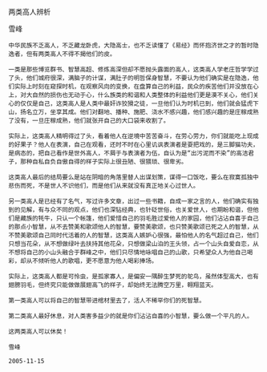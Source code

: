 两类高人辨析

雪峰


    中华民族不乏高人，不乏藏龙卧虎，大隐高士，也不乏读懂了《易经》而怀抱济世之才的暂时隐逸者，但有两类高人不得不揭他们的皮。

    一类是那些博览群书、智慧高超、修炼高深但却不愿抛头露面的高人，这类高人学老庄哲学学过了头，他们城府很深，满脑子的计谋，满肚子的明哲保身智慧，不要认为他们确实是在隐逸，他们实际上时刻在窥探时机，在观察风向的变换，在盘算自己的利益，民众的疾苦他们并没放在心上，对大自然的损伤也无动于心，什么族类的和谐和人类整体的利益他们更是漠不关心，他们关心的仅仅是自己，这类高人是人类中最奸诈狡猾之徒，一旦他们认为时机已到，他们就会猛虎下山，扬名立万，坐享其成。他们对翻地、播种、施肥、浇水不感兴趣，他们感兴趣的是庄稼成熟了没有，一旦庄稼成熟，他们就张开自己的大口袋来收割了。

    实际上，这类高人精明得过了头，看着他人在逆境中苦苦奋斗，在劳心劳力，你们就能吃上现成的好果子？他人在表演，自己在观看，还时不时在心里讥讽表演者是耍把戏的，是三脚猫功夫，是病态的，把自己看作是世外高人，不屑于与表演者为伍，自认为是“出污泥而不染”的高洁君子，那种自私自负自傲自得的样子实际上很丑陋、很猥琐、很卑劣。

    这类高人最后的结局要么是站在阴暗的角落里替人出谋划策，谋得一口饭吃，要么在寂寞孤独中悲伤而死，不是世人不识他们，而是他们从来就没有真正地关心过世人。

    另一类高人是已经有了名气，写过许多文章，出过一些书籍，自成一家之言的人，他们确实有独到的见解，有与众不同的观点，他们也深钻经典，也针砭世俗，也关爱世人，也期盼和谐，但他们是藏族的牦牛，只认一个帐篷，他们爱惜自己的羽毛胜过爱他人的家园，他们沾沾自喜于自己的那点小智慧，从不去赞美和歌颂他人的智慧，要赞美歌颂，也只赞美歌颂已死之人的智慧，从不赞美歌颂自己同时代活着的人的智慧，这类高人嫉妒心很强，最怕他人的名气超过自己，他们只想当花朵，从不想做绿叶去扶持其他花朵，只想做梁山泊的王头领，占一个山头自爱自恋，从不想将自己的小山头融合于群峰之中，他们只尽情地咏唱自己的山歌，只希望众人为他自己喝彩，却从不倾听他人的歌唱，更不愿意为他人喝彩捧场。

    实际上，这类高人都是可怜虫，是孤家寡人，是偏安一隅醉生梦死的鸵鸟，虽然体型高大，也有翅膀羽毛，但终究只能做做展翅高飞的样子，却始终无法腾空万里，翱翔蓝天。

    第一类高人可以将自己的智慧带进棺材里去了，活人不稀罕你们的死智慧。

    第二类高人最好休息，对人类害多益少的就是你们沾沾自喜的小智慧，要么做一个平凡的人。

    这两类高人可以休矣！

    雪峰

    2005-11-15



